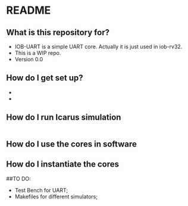 # README #

## What is this repository for? ##

* IOB-UART is a simple UART core. Actually it is just used in iob-rv32.
* This is a WIP repo.
* Version 0.0


## How do I get set up? ##

*
*

## How do I run Icarus simulation ##

```
```

## How do I use the cores in software ##


## How do I instantiate the cores ##

##TO DO:
 - Test Bench for UART;
 - Makefiles for different simulators;

